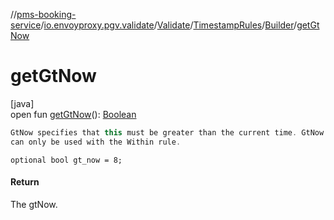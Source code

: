 //[pms-booking-service](../../../../../index.md)/[io.envoyproxy.pgv.validate](../../../index.md)/[Validate](../../index.md)/[TimestampRules](../index.md)/[Builder](index.md)/[getGtNow](get-gt-now.md)

# getGtNow

[java]\
open fun [getGtNow](get-gt-now.md)(): [Boolean](https://kotlinlang.org/api/core/kotlin-stdlib/kotlin/-boolean/index.html)

```kotlin
GtNow specifies that this must be greater than the current time. GtNow
can only be used with the Within rule.

```
`optional bool gt_now = 8;`

#### Return

The gtNow.